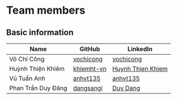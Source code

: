 # Team members

## Basic information

| Name         	     | GitHub                                      | LinkedIn                       |
| ------------------ | --------------------------------------------| ------------------------------ |
| Võ Chí Công  	     | [vochicong](https://github.com/vochicong)   | [vochicong](https://www.linkedin.com/in/vochicong/) |
| Huỳnh Thiện Khiêm  | [khiemht-vn](https://github.com/khiemht-vn) | [Huynh Thien Khiem](https://www.linkedin.com/in/khiêm-huỳnh-thiện-4ba64334/) |
| Vũ Tuấn Anh  	     | [anhvt135](https://github.com/anhvt135)     | [anhvt135](https://www.linkedin.com/in/anhvt135/) |
| Phan Trần Duy Đăng | [dangsangi](https://github.com/dangsangi)   | [Duy Dang](https://www.linkedin.com/in/duy-dang-b9b317108) |
